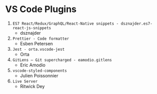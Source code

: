 # VS Code Plugins

1. `ES7 React/Redux/GraphQL/React-Native snippets - dsznajder.es7-react-js-snippets`
   - dsznajder
2. `Prettier - Code formatter`
   - Esben Petersen
3. `Jest - orta.vscode-jest`
   - Orta
4. `GitLens — Git supercharged - eamodio.gitlens`
   - Eric Amodio
5. `vscode-styled-components`
    - Julien Poissonnier
6. `Live Server`
    - Ritwick Dey

